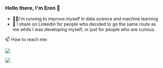

### Hello there, I'm Eren 👋

- 🏃‍♂️I'm running to improve myself in data science and machine learning
- 📜 I share on Linkedin for people who decided to go the same route as me while I was developing myself, or just for people who are curious.

📫 How to reach me: 

[![](https://img.shields.io/badge/linkedin-%230077B5.svg?&style=for-the-badge&logo=linkedin&logoColor=white)](https://www.linkedin.com/in/1erenonal/)

[![](https://img.shields.io/badge/instagram-%23E4405F.svg?&style=for-the-badge&logo=instagram&logoColor=white)](https://instagram.com/erenonal.jpg)

